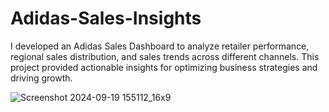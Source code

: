 # Adidas-Sales-Insights
I developed an Adidas Sales Dashboard to analyze retailer performance, regional sales distribution, and sales trends across different channels. This project provided actionable insights for optimizing business strategies and driving growth.

![Screenshot 2024-09-19 155112_16x9](https://github.com/user-attachments/assets/2f177181-7cdf-41bc-8b6e-24d86f21ec48)

